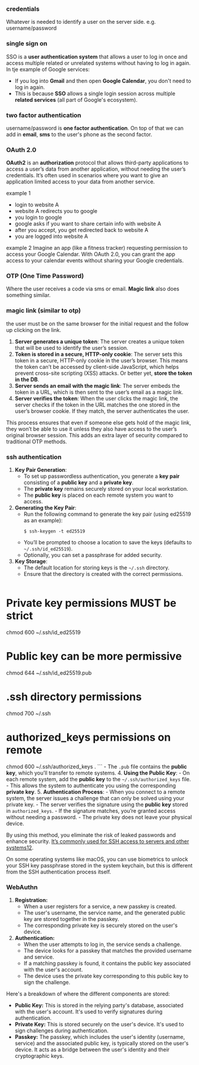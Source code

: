 ### credentials
Whatever is needed to identify a user on the server side.
e.g. username/password

### single sign on
SSO is a **user authentication system** that allows a user to log in once and access multiple related or unrelated systems without having to log in again.
In tje example of Google services:
- If you log into **Gmail** and then open **Google Calendar**, you don't need to log in again.
- This is because **SSO** allows a single login session across multiple **related services** (all part of Google's ecosystem).

### two factor authentication
username/password is __one factor authentication__. On top of that we can add in __email__, __sms__ to the user's phone as the second factor.

### OAuth 2.0
**OAuth2** is an **authorization** protocol that allows third-party applications to access a user’s data from another application, without needing the user’s credentials. It’s often used in scenarios where you want to give an application limited access to your data from another service.

example 1
- login to website A
- website A redirects you to google
- you login to google
- google asks if you want to share certain info with website A
- after you accept, you get redirected back to website A
- you are logged into website A

example 2 
Imagine an app (like a fitness tracker) requesting permission to access your Google Calendar. With OAuth 2.0, you can grant the app access to your calendar events without sharing your Google credentials.

### OTP (One Time Password)
Where the user receives a code via sms or email. 
__Magic link__ also does something similar.

### magic link (similar to otp)
the user must be on the same browser for the initial request and the follow up clicking on the link.
1. **Server generates a unique token**: The server creates a unique token that will be used to identify the user’s session.
2. **Token is stored in a secure, HTTP-only cookie**: The server sets this token in a secure, HTTP-only cookie in the user’s browser. This means the token can’t be accessed by client-side JavaScript, which helps prevent cross-site scripting (XSS) attacks. Or better yet, **store the token in the DB**.
3. **Server sends an email with the magic link**: The server embeds the token in a URL, which is then sent to the user’s email as a magic link.
4. **Server verifies the token**: When the user clicks the magic link, the server checks if the token in the URL matches the one stored in the user’s browser cookie. If they match, the server authenticates the user.
    
This process ensures that even if someone else gets hold of the magic link, they won’t be able to use it unless they also have access to the user’s original browser session. This adds an extra layer of security compared to traditional OTP methods.

### ssh authentication
1. **Key Pair Generation**:
    - To set up passwordless authentication, you generate a **key pair** consisting of a **public key** and a **private key**.
    - The **private key** remains securely stored on your local workstation.
    - The **public key** is placed on each remote system you want to access.
2. **Generating the Key Pair**:
    - Run the following command to generate the key pair (using ed25519 as an example):
        ```
        $ ssh-keygen -t ed25519
        ```
    - You’ll be prompted to choose a location to save the keys (defaults to `~/.ssh/id_ed25519`).
    - Optionally, you can set a passphrase for added security.
3. **Key Storage**:
    - The default location for storing keys is the `~/.ssh` directory.
    - Ensure that the directory is created with the correct permissions. 
    ```bash
# Private key permissions MUST be strict
chmod 600 ~/.ssh/id_ed25519     

# Public key can be more permissive
chmod 644 ~/.ssh/id_ed25519.pub

# .ssh directory permissions
chmod 700 ~/.ssh

# authorized_keys permissions on remote
chmod 600 ~/.ssh/authorized_keys
 .  ```
    - The `.pub` file contains the **public key**, which you’ll transfer to remote systems.
4. **Using the Public Key**:
    - On each remote system, add the **public key** to the `~/.ssh/authorized_keys` file.
    - This allows the system to authenticate you using the corresponding **private key**.
5. **Authentication Process**:
    - When you connect to a remote system, the server issues a challenge that can only be solved using your private key.
    - The server verifies the signature using the **public key** stored in `authorized_keys`.
    - If the signature matches, you’re granted access without needing a password.
    - The private key does not leave your physical device.

By using this method, you eliminate the risk of leaked passwords and enhance security. [It’s commonly used for SSH access to servers and other systems](https://www.redhat.com/sysadmin/passwordless-ssh)[1](https://www.redhat.com/sysadmin/passwordless-ssh)[2](https://medium.com/@sudheer.barakers/ansible-passwordless-ssh-authentication-using-public-private-key-pairs-1bf91fff349e). 

On some operating systems like macOS, you can use biometrics to unlock your SSH key passphrase stored in the system keychain, but this is different from the SSH authentication process itself.

### WebAuthn
1. **Registration:**
    - When a user registers for a service, a new passkey is created.
    - The user's username, the service name, and the generated public key are stored together in the passkey.
    - The corresponding private key is securely stored on the user's device.
2. **Authentication:**
    - When the user attempts to log in, the service sends a challenge.
    - The device looks for a passkey that matches the provided username and service.
    - If a matching passkey is found, it contains the public key associated with the user's account.
    - The device uses the private key corresponding to this public key to sign the challenge.

Here's a breakdown of where the different components are stored:
- **Public Key:** This is stored in the relying party's database, associated with the user's account. It's used to verify signatures during authentication.
- **Private Key:** This is stored securely on the user's device. It's used to sign challenges during authentication.
- **Passkey:** The passkey, which includes the user's identity (username, service) and the associated public key, is typically stored on the user's device. It acts as a bridge between the user's identity and their cryptographic keys.